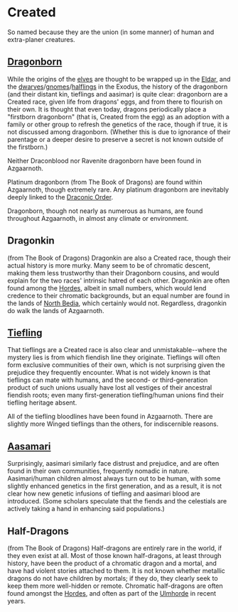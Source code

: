 # Created
So named because they are the union (in some manner) of human and extra-planer creatures.

## [Dragonborn](http://dnd5e.wikidot.com/dragonborn)
While the origins of the [elves](Firstborn.md) are thought to be wrapped up in the [Eldar](Eldar.md), and the [dwarves](Firstborn.md)/[gnomes](Firstborn.md)/[halflings](Firstborn.md) in the Exodus, the history of the dragonborn (and their distant kin, tieflings and aasimar) is quite clear: dragonborn are a Created race, given life from dragons' eggs, and from there to flourish on their own. It is thought that even today, dragons periodically place a "firstborn dragonborn" (that is, Created from the egg) as an adoption with a family or other group to refresh the genetics of the race, though if true, it is not discussed among dragonborn. (Whether this is due to ignorance of their parentage or a deeper desire to preserve a secret is not known outside of the firstborn.)

Neither Draconblood nor Ravenite dragonborn have been found in Azgaarnoth.

Platinum dragonborn (from The Book of Dragons) are found within Azgaarnoth, though extremely rare. Any platinum dragonborn are inevitably deeply linked to the [Draconic Order](/Organizations/DraconicOrder/DraconicOrder.md).
 
Dragonborn, though not nearly as numerous as humans, are found throughout Azgaarnoth, in almost any climate or environment.

## Dragonkin
(from The Book of Dragons)
Dragonkin are also a Created race, though their actual history is more murky. Many seem to be of chromatic descent, making them less trustworthy than their Dragonborn cousins, and would explain for the two races' intrinsic hatred of each other. Dragonkin are often found among the [Hordes](Hordes.md), albeit in small numbers, which would lend credence to their chromatic backgrounds, but an equal number are found in the lands of [North Bedia](/Geography/Bedia.md), which certainly would not. Regardless, dragonkin do walk the lands of Azgaarnoth.

## [Tiefling](http://dnd5e.wikidot.com/tiefling)
That tieflings are a Created race is also clear and unmistakable--where the mystery lies is from which fiendish line they originate. Tieflings will often form exclusive communities of their own, which is not surprising given the prejudice they frequently encounter. What is not widely known is that tieflings can mate with humans, and the second- or third-generation product of such unions usually have lost all vestiges of their ancestral fiendish roots; even many first-generation tiefling/human unions find their tiefling heritage absent.

All of the tiefling bloodlines have been found in Azgaarnoth. There are slightly more Winged tieflings than the others, for indiscernible reasons.

## [Aasamari](http://dnd5e.wikidot.com/aasimar)
Surprisingly, aasimari similarly face distrust and prejudice, and are often found in their own communities, frequently nomadic in nature. Aasimari/human children almost always turn out to be human, with some slightly enhanced genetics in the first generation, and as a result, it is not clear how new genetic infusions of tiefling and aasimari blood are introduced. (Some scholars speculate that the fiends and the celestials are actively taking a hand in enhancing said populations.)

## Half-Dragons
(from The Book of Dragons)
Half-dragons are entirely rare in the world, if they even exist at all. Most of those known half-dragons, at least through history, have been the product of a chromatic dragon and a mortal, and have had violent stories attached to them. It is not known whether metallic dragons do not have children by mortals; if they do, they clearly seek to keep them more well-hidden or remote. Chromatic half-dragons are often found amongst the [Hordes](/Races/Hordes.md), and often as part of the [Ulmhorde](/Nations/Ulm.md) in recent years.